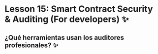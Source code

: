 # Lesson 15: Smart Contract Security & Auditing (For developers) ✨

## ¿Qué herramientas usan los auditores profesionales? ✨